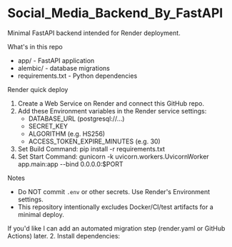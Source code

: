 # Social_Media_Backend_By_FastAPI

Minimal FastAPI backend intended for Render deployment.

What's in this repo
- app/ - FastAPI application
- alembic/ - database migrations
- requirements.txt - Python dependencies

Render quick deploy
1) Create a Web Service on Render and connect this GitHub repo.
2) Add these Environment variables in the Render service settings:
	- DATABASE_URL (postgresql://...)
	- SECRET_KEY
	- ALGORITHM (e.g. HS256)
	- ACCESS_TOKEN_EXPIRE_MINUTES (e.g. 30)
3) Set Build Command: pip install -r requirements.txt
4) Set Start Command: gunicorn -k uvicorn.workers.UvicornWorker app.main:app --bind 0.0.0.0:$PORT

Notes
- Do NOT commit `.env` or other secrets. Use Render's Environment settings.
- This repository intentionally excludes Docker/CI/test artifacts for a minimal deploy.

If you'd like I can add an automated migration step (render.yaml or GitHub Actions) later.
2. Install dependencies:
